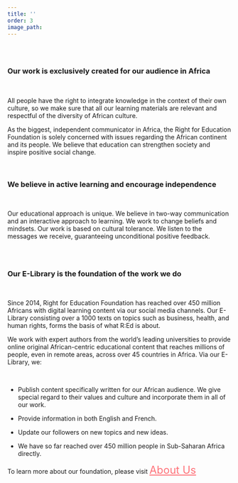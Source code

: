```yaml
---
title: ''
order: 3
image_path:
---
```


### &nbsp;

### Our work is exclusively created for our audience in Africa

&nbsp;

All people have the right to integrate knowledge in the context of their own culture, so we make sure that all our learning materials are relevant and respectful of the diversity of African culture.

As the biggest, independent communicator in Africa, the Right for Education Foundation is solely concerned with issues regarding the African continent and its people. We believe that education can strengthen society and inspire positive social change.


&nbsp;

### We believe in active learning and encourage independence

&nbsp;

Our educational approach is unique. We believe in two-way communication and an interactive approach to learning. We work to change beliefs and mindsets. Our work is based on cultural tolerance. We listen to the messages we receive, guaranteeing unconditional positive feedback.

### &nbsp;

### Our E-Library is the foundation of the work we do

&nbsp;

Since 2014, Right for Education Foundation has reached over 450 million Africans with digital learning content via our social media channels. Our E-Library consisting over a 1000 texts on topics such as business, health, and human rights, forms the basis of what R:Ed is about.

We work with expert authors from the world’s leading universities to provide online  original African-centric educational content that reaches millions of people, even in remote areas, across over 45 countries in Africa. Via our E-Library, we:


&nbsp;

* Publish content specifically written for our African audience. We give special regard to their values and culture and incorporate them in all of our work.

* Provide information in both English and French.

* Update our followers on new topics and new ideas.

* We have so far reached over 450 million people in Sub-Saharan Africa directly.

To learn more about our foundation, please visit <a href="https://rightforeducation.org/about-us/" style="font-size: 1.5rem; color: #ff7279;">About Us</a>

## &nbsp;